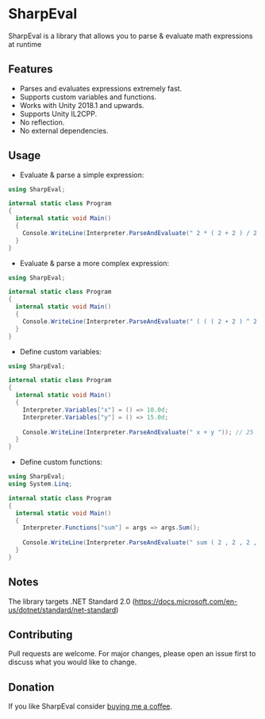 # SharpEval

SharpEval is a library that allows you to parse & evaluate math expressions at runtime

## Features

- Parses and evaluates expressions extremely fast.
- Supports custom variables and functions.
- Works with Unity 2018.1 and upwards.
- Supports Unity IL2CPP.
- No reflection.
- No external dependencies.

## Usage

- Evaluate & parse a simple expression:

```cs
using SharpEval;

internal static class Program
{
  internal static void Main()
  {
    Console.WriteLine(Interpreter.ParseAndEvaluate(" 2 * ( 2 + 2 ) / 2 ")); // 4
  }
}
```


- Evaluate & parse a more complex expression:

```cs
using SharpEval;

internal static class Program
{
  internal static void Main()
  {
    Console.WriteLine(Interpreter.ParseAndEvaluate(" ( ( ( 2 + 2 ) ^ 2 + 16 ) - 2 ^ ( 4 + 4 ) ) / 2")); // -112
  }
}
```

- Define custom variables:

```cs
using SharpEval;

internal static class Program
{
  internal static void Main()
  {
    Interpreter.Variables["x"] = () => 10.0d;
    Interpreter.Variables["y"] = () => 15.0d;
    
    Console.WriteLine(Interpreter.ParseAndEvaluate(" x + y ")); // 25
  }
}
```

- Define custom functions:

```cs
using SharpEval;
using System.Linq;

internal static class Program
{
  internal static void Main()
  {
    Interpreter.Functions["sum"] = args => args.Sum();
    
    Console.WriteLine(Interpreter.ParseAndEvaluate(" sum ( 2 , 2 , 2 , 2 , 2 ) ")); // 10
  }
}
```

## Notes

The library targets .NET Standard 2.0 (https://docs.microsoft.com/en-us/dotnet/standard/net-standard)

## Contributing

Pull requests are welcome. For major changes, please open an issue first to discuss what you would like to change.

## Donation

If you like SharpEval consider [buying me a coffee](https://ko-fi.com/winterboltgames).
